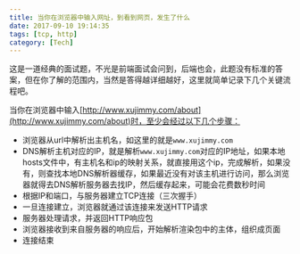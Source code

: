 ```yaml
---
title: 当你在浏览器中输入网址，到看到网页，发生了什么
date: 2017-09-10 19:14:35
tags: [tcp, http]
category: [Tech]
---
```


这是一道经典的面试题，不光是前端面试会问到，后端也会，此题没有标准的答案，但在你了解的范围内，当然是答得越详细越好，这里就简单记录下几个关键流程吧。
<!--more-->

当你在浏览器中输入[http://www.xujimmy.com/about](http://www.xujimmy.com/about)时，至少会经过以下几个步骤：

* 浏览器从url中解析出主机名，如这里的就是`www.xujimmy.com`
* DNS解析主机对应的IP，就是解析`www.xujimmy.com`对应的IP地址，如果本地hosts文件中，有主机名和ip的映射关系，就直接用这个ip，完成解析，如果没有，则查找本地DNS解析器缓存，如果最近没有对该主机进行访问，那么浏览器就得去DNS解析服务器去找IP，然后缓存起来，可能会花费数秒时间
* 根据IP和端口，与服务器建立TCP连接（三次握手）
* 一旦连接建立，浏览器就通过该连接来发送HTTP请求
* 服务器处理请求，并返回HTTP响应包
* 浏览器接收到来自服务器的响应后，开始解析渲染包中的主体，组织成页面
* 连接结束

